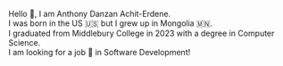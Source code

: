 Hello 👋, I am Anthony Danzan Achit-Erdene.  
I was born in the US 🇺🇸 but I grew up in Mongolia 🇲🇳.  
I graduated from Middlebury College in 2023 with a degree in Computer Science.  
I am looking for a job 💼 in Software Development!
